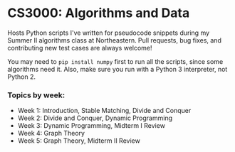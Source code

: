 # CS3000: Algorithms and Data

Hosts Python scripts I've written for pseudocode snippets during my Summer II algorithms class at Northeastern. Pull requests, bug fixes, and contributing new test cases are always welcome!

You may need to `pip install numpy` first to run all the scripts, since some algorithms need it. Also, make sure you run with a Python 3 interpreter, not Python 2.

### Topics by week:
* Week 1: Introduction, Stable Matching, Divide and Conquer
* Week 2: Divide and Conquer, Dynamic Programming
* Week 3: Dynamic Programming, Midterm I Review
* Week 4: Graph Theory
* Week 5: Graph Theory, Midterm II Review